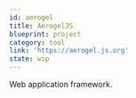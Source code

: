 ```yaml
---
id: aerogel
title: AerogelJS
blueprint: project
category: tool
link: 'https://aerogel.js.org'
state: wip
---
```


Web application framework.
